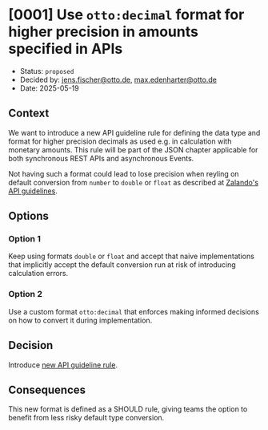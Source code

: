 # [0001] Use `otto:decimal` format for higher precision in amounts specified in APIs

- Status: `proposed`
- Decided by: <jens.fischer@otto.de>, <max.edenharter@otto.de>
- Date: 2025-05-19

## Context

We want to introduce a new API guideline rule for defining the data type and format for higher precision decimals as used e.g. in calculation with monetary amounts. This rule will be part of the JSON chapter applicable for both synchronous REST APIs and asynchronous Events.

Not having such a format could lead to lose precision when reyling on default conversion from `number` to `double` or `float` as described at [Zalando's API guidelines][zalando-notes].

## Options

### Option 1

Keep using formats `double` or `float` and accept that naive implementations that implicitly accept the default conversion run at risk of introducing calculation errors.

### Option 2

Use a custom format `otto:decimal` that enforces making informed decisions on how to convert it during implementation.

## Decision

Introduce [new API guideline rule][rule-R100079].

## Consequences

This new format is defined as a SHOULD rule, giving teams the option to benefit from less risky default type conversion.


[zalando-notes]: https://opensource.zalando.com/restful-api-guidelines/#_notes
[rule-R100079]: ../api-guidelines/global/json/canonical-data-types/rules/should-use-common-otto-decimal-format.md
